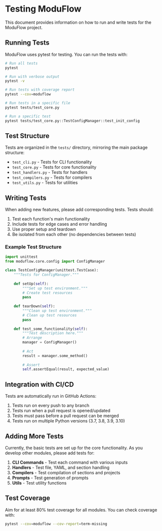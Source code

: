 # Testing ModuFlow

This document provides information on how to run and write tests for the ModuFlow project.

## Running Tests

ModuFlow uses pytest for testing. You can run the tests with:

```bash
# Run all tests
pytest

# Run with verbose output
pytest -v

# Run tests with coverage report
pytest --cov=moduflow

# Run tests in a specific file
pytest tests/test_core.py

# Run a specific test
pytest tests/test_core.py::TestConfigManager::test_init_config
```

## Test Structure

Tests are organized in the `tests/` directory, mirroring the main package structure:

- `test_cli.py` - Tests for CLI functionality
- `test_core.py` - Tests for core functionality
- `test_handlers.py` - Tests for handlers
- `test_compilers.py` - Tests for compilers
- `test_utils.py` - Tests for utilities

## Writing Tests

When adding new features, please add corresponding tests. Tests should:

1. Test each function's main functionality
2. Include tests for edge cases and error handling
3. Use proper setup and teardown
4. Be isolated from each other (no dependencies between tests)

### Example Test Structure

```python
import unittest
from moduflow.core.config import ConfigManager

class TestConfigManager(unittest.TestCase):
    """Tests for ConfigManager."""
    
    def setUp(self):
        """Set up test environment."""
        # Create test resources
        pass
    
    def tearDown(self):
        """Clean up test environment."""
        # Clean up test resources
        pass
    
    def test_some_functionality(self):
        """Test description here."""
        # Arrange
        manager = ConfigManager()
        
        # Act
        result = manager.some_method()
        
        # Assert
        self.assertEqual(result, expected_value)
```

## Integration with CI/CD

Tests are automatically run in GitHub Actions:

1. Tests run on every push to any branch
2. Tests run when a pull request is opened/updated
3. Tests must pass before a pull request can be merged
4. Tests run on multiple Python versions (3.7, 3.8, 3.9, 3.10)

## Adding More Tests

Currently, the basic tests are set up for the core functionality. As you develop other modules, please add tests for:

1. **CLI Commands** - Test each command with various inputs
2. **Handlers** - Test file, YAML, and section handling
3. **Compilers** - Test compilation of sections and projects
4. **Prompts** - Test generation of prompts
5. **Utils** - Test utility functions

## Test Coverage

Aim for at least 80% test coverage for all modules. You can check coverage with:

```bash
pytest --cov=moduflow --cov-report=term-missing
```